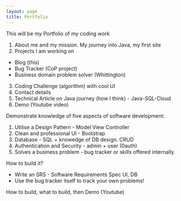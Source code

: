 ```yaml
---
layout: page
title: Portfolio
---
```


This will be my Portfolio of my coding work

1. About me and my mission. My journey into Java, my first site
2. Projects I am working on

- Blog (this)
- Bug Tracker (CoP project)
- Business domain problem solver (Whittington)

3. Coding Challenge (algorithm) with cool UI
4. Contact details
5. Technical Article on Java journey (how I think)  - Java-SQL-Cloud
6. Demo (Youtube video)

Demonstrate knowledge of five aspects of software development:
1. Utilise a Design Pattern - Model View Controller
2. Clean and professional UI - Bootstrap
3. Database - SQL + knowedge of DB design. CRUD
4. Authentication and Security - admin + user (0auth)
5. Solves a business problem - bug tracker or skills offered internally.

How to build it?

- Write an SRS - Software Requirements Spec UI, DB
- Use the bug tracker itself to track your own problems!

How to build, what to build, then Demo (Youtube)
